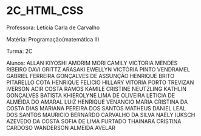 # 2C_HTML_CSS

Professora: Letícia Carla de Carvalho

Matéria: Programação(matemática II)

Turma: 2C

Alunos:
ALLAN KIYOSHI AMORIM MORI
CAMILY VICTORIA MENDES RIBEIRO
DAVI GRITTZ ARASAKI
EWELLYN VICTÓRIA PINTO VENDRAMEL
GABRIEL FERREIRA GONÇALVES DE ASSUNÇÃO
HENRIQUE BRITO PITARELLO COTA
HENRIQUE FELICIO
HILLARY VITORIA PORTO TREVIZAN
IVERSON ACIR COSTA RAMOS
KAMILE CRISTINE NEUTZLING
KATHLIN GONÇALVES BATISTA
KHIEROLYNE LIMA DE OLIVEIRA
LETICIA DE ALMEIDA DO AMARAL
LUIZ HENRIQUE VENANCIO
MARIA CRISTINA DA COSTA DIAS
MARIANA PEREIRA DOS SANTOS
MATHEUS DANIEL LEAL DOS SANTOS
MAURICIO BERNARDO CARVALHO DA SILVA
NAELY IUKSCH AZEVEDO DA COSTA
SOFIA DE LIMA FURTADO
THAINARA CRISTINA CARDOSO
WANDERSON ALMEIDA AVELAR
